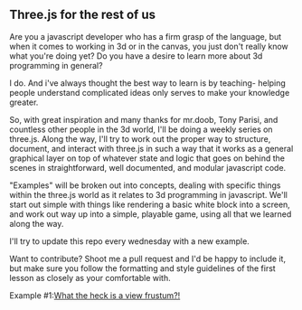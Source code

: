 ## Three.js for the rest of us

Are you a javascript developer who has a firm grasp of the language, but when it comes to working in 3d or in the canvas, you just don't really know what you're doing yet? Do you have a desire to learn more about 3d programming in general?

I do. And i've always thought the best way to learn is by teaching- helping people understand complicated ideas only serves to make your knowledge greater. 

So, with great inspiration and many thanks for mr.doob, Tony Parisi, and countless other people in the 3d world, I'll be doing a weekly series on three.js.  Along the way, I'll try to work out the proper way to structure, document, and interact with three.js in such a way that it works as a general graphical layer on top of whatever state and logic that goes on behind the scenes in straightforward, well documented, and modular javascript code.  

"Examples" will be broken out into concepts, dealing with specific things within the three.js world as it relates to 3d programming in javascript.  We'll start out simple with things like rendering a basic white block into a screen, and work out way up into a simple, playable game, using all that we learned along the way. 

I'll try to update this repo every wednesday with a new example. 

Want to contribute?  Shoot me a pull request and I'd be happy to include it, but make sure you follow the formatting and style guidelines of the first lesson as closely as your comfortable with. 

Example #1:[What the heck is a view frustum?!](https://github.com/landongn/three.js-tutorials/blob/master/1/index.html)



